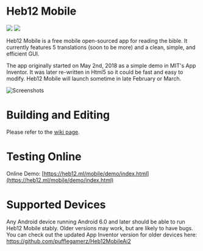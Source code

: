 # Heb12 Mobile
[![](https://play.google.com/intl/en_gb/badges/images/generic/en_badge_web_generic.png)](https://play.google.com/store/apps/details?id=com.heb12.heb12)
[![](https://heb12.ml/mobile/amazon2.png)](https://www.amazon.com/pufflegamerz-Heb12-Bible/dp/B07SDL9VSR/ref=sr_1_1?keywords=heb12&qid=1558971521&s=gateway&sr=8-1)

Heb12 Mobile is a free mobile open-sourced app for reading the bible. It currently features 5 translations (soon to be more) and a clean, simple, and efficient GUI.

The app originally started on May 2nd, 2018 as a simple demo in MIT's App Inventor. It was later re-written in Html5 so it could be fast and easy to modify. Heb12 Mobile will launch sometime in late February or March.

![Screenshots](https://raw.githubusercontent.com/heb12/heb12-mobile/master/screenshots.png)
# Building and Editing
Please refer to the [wiki page](https://github.com/heb12/heb12-mobile/wiki/Development).

# Testing Online
Online Demo: [https://heb12.ml/mobile/demo/index.html](https://heb12.ml/mobile/demo/index.html)

# Supported Devices
Any Android device running Android 6.0 and later should be able to run Heb12 Mobile stably. Older versions may work, but are likely to have bugs. You can check out the updated App Inventor version for older devices here: https://github.com/pufflegamerz/Heb12MobileAi2
